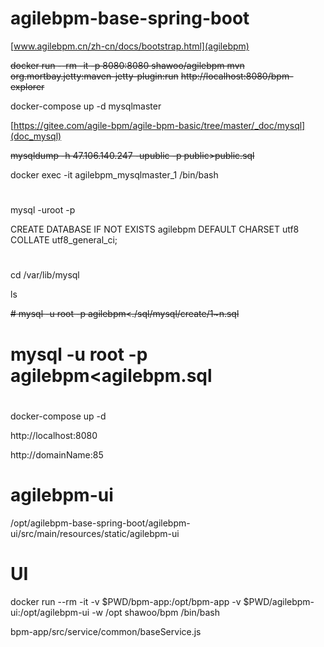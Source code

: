 # agilebpm-base-spring-boot

[www.agilebpm.cn/zh-cn/docs/bootstrap.html](agilebpm)

~~docker run --rm  -it -p 8080:8080 shawoo/agilebpm mvn org.mortbay.jetty:maven-jetty-plugin:run~~
~~http://localhost:8080/bpm-explorer~~

docker-compose up -d mysqlmaster

[https://gitee.com/agile-bpm/agile-bpm-basic/tree/master/_doc/mysql](doc_mysql)

~~mysqldump -h 47.106.140.247 -upublic -p public>public.sql~~

docker exec -it agilebpm_mysqlmaster_1 /bin/bash
#
mysql -uroot -p

CREATE DATABASE IF NOT EXISTS agilebpm DEFAULT CHARSET utf8 COLLATE utf8_general_ci;

#
cd /var/lib/mysql

ls

~~# mysql -u root -p agilebpm<./sql/mysql/create/1~n.sql~~

# mysql -u root -p agilebpm<agilebpm.sql


#
docker-compose up -d

http://localhost:8080

http://domainName:85

# agilebpm-ui
/opt/agilebpm-base-spring-boot/agilebpm-ui/src/main/resources/static/agilebpm-ui

# UI

docker run --rm  -it -v $PWD/bpm-app:/opt/bpm-app -v $PWD/agilebpm-ui:/opt/agilebpm-ui  -w /opt shawoo/bpm /bin/bash

bpm-app/src/service/common/baseService.js
